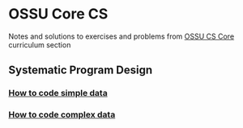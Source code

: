 # OSSU Core CS
Notes and solutions to exercises and problems from [OSSU CS Core](https://github.com/ossu/computer-science?tab=readme-ov-file#core-programming) curriculum section
## Systematic Program Design
### [How to code simple data](https://github.com/luz-ojeda/ossu-core-cs/tree/main/how-to-code-simple-data)
### [How to code complex data](https://github.com/luz-ojeda/ossu-core-cs/tree/main/how-to-code-complex-data)
